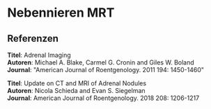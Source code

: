 # Nebennieren MRT

## Referenzen

**Titel**: Adrenal Imaging\
**Autoren**: Michael A. Blake, Carmel G. Cronin and Giles W. Boland\
**Journal**: "American Journal of Roentgenology. 2011 194: 1450-1460"

**Titel**: Update on CT and MRI of Adrenal Nodules\
**Autoren**: Nicola Schieda and Evan S. Siegelman\
**Journal**: American Journal of Roentgenology. 2018 208: 1206-1217
